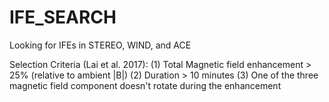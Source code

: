 # IFE_SEARCH

Looking for IFEs in STEREO, WIND, and ACE


Selection Criteria (Lai et al. 2017):
(1) Total Magnetic field enhancement > 25% (relative to ambient |B|)
(2) Duration > 10 minutes
(3) One of the three magnetic field component doesn't rotate during the enhancement
